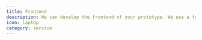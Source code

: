 ```yaml
---
title: Frontend
description: We can develop the frontend of your prototype. We use a frontend stack based on Bootstrap, AngularJS, JQuery.
icon: laptop
category: service
---
```

